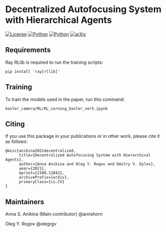 # Decentralized Autofocusing System with Hierarchical Agents

[![License](https://img.shields.io/github/license/analysiscenter/pydens.svg)](https://www.apache.org/licenses/LICENSE-2.0)
[![Python](https://img.shields.io/badge/python-3.7-blue.svg)](https://python.org)
[![Python](https://img.shields.io/badge/pytorch-1.6.0-red)](https://pytorch.org)
[![arXiv](https://img.shields.io/badge/arXiv-2108.12842-b31b1b.svg)](https://arxiv.org/abs/2108.12842)



## Requirements

Ray RLlib is required to run the training scripts:

```setup
pip install 'ray[rllib]'
```
## Training

To train the models used in the paper, run this command:

```train
basler_camera/RL/RL_corning_basler_ver5.ipynb
```

## Citing
If you use this package in your publications or in other work, please cite it as follows:
```
@misc{anikina2021decentralized,
      title={Decentralized Autofocusing System with Hierarchical Agents}, 
      author={Anna Anikina and Oleg Y. Rogov and Dmitry V. Dylov},
      year={2021},
      eprint={2108.12842},
      archivePrefix={arXiv},
      primaryClass={cs.CV}
}
```
## Maintainers
Anna S. Anikina (Main contributor) @annshorn

Oleg Y. Rogov @olegrgv
